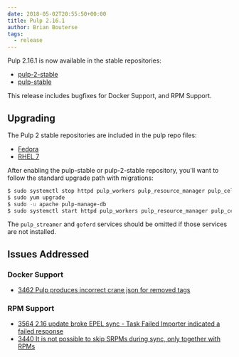 ```yaml
---
date: 2018-05-02T20:55:50+00:00
title: Pulp 2.16.1
author: Brian Bouterse
tags:
  - release
---
```

<!-- more -->
Pulp 2.16.1 is now available in the stable repositories:

* [pulp-2-stable](https://repos.fedorapeople.org/pulp/pulp/stable/2/)
* [pulp-stable](https://repos.fedorapeople.org/pulp/pulp/stable/latest/)

This release includes bugfixes for Docker Support, and RPM Support.

## Upgrading

The Pulp 2 stable repositories are included in the pulp repo files:

- [Fedora](https://repos.fedorapeople.org/repos/pulp/pulp/fedora-pulp.repo)
- [RHEL 7](https://repos.fedorapeople.org/repos/pulp/pulp/rhel-pulp.repo)

After enabling the pulp-stable or pulp-2-stable repository, you'll want to
follow the standard upgrade path with migrations:

```sh
$ sudo systemctl stop httpd pulp_workers pulp_resource_manager pulp_celerybeat pulp_streamer goferd
$ sudo yum upgrade
$ sudo -u apache pulp-manage-db
$ sudo systemctl start httpd pulp_workers pulp_resource_manager pulp_celerybeat pulp_streamer goferd
```

The `pulp_streamer` and `goferd` services should be omitted if those services are not installed.


## Issues Addressed

### Docker Support
- [3462	Pulp produces incorrect crane json for removed tags](https://pulp.plan.io/issues/3462)

### RPM Support
- [3564	2.16 update broke EPEL sync - Task Failed  Importer indicated a failed response](https://pulp.plan.io/issues/3564)
- [3440	It is not possible to skip SRPMs during sync, only together with RPMs](https://pulp.plan.io/issues/3440)
